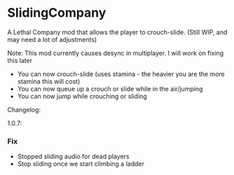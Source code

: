 # SlidingCompany
A Lethal Company mod that allows the player to crouch-slide. (Still WIP, and may need a lot of adjustments)

Note: This mod currently causes desync in multiplayer. I will work on fixing this later

- You can now crouch-slide (uses stamina - the heavier you are the more stamina this will cost)
- You can now queue up a crouch or slide while in the air/jumping
- You can now jump while crouching or sliding

Changelog:

1.0.7:

### Fix

- Stopped sliding audio for dead players
- Stop sliding once we start climbing a ladder
